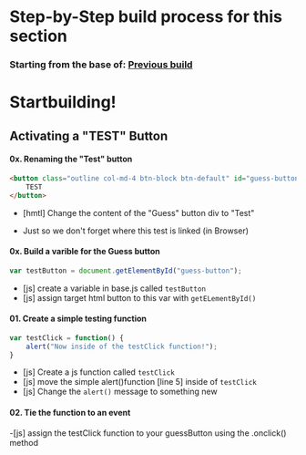 # Step-by-Step build process for this section

### Starting from the base of: [Previous build](https://github.com/NeuTrix/Hangman-tutorial/tree/master/Lecture-06-connecting-js-display/Step-0601-connect-js-file)

# Startbuilding!
## Activating a "TEST" Button

#### 0x. Renaming the "Test" button
```html
<button class="outline col-md-4 btn-block btn-default" id="guess-button">	
	TEST
</button>
```
- [hmtl] Change the content of the "Guess" button div to "Test"

- Just so we don't forget where this test is linked (in Browser)


#### 0x. Build a varible for the Guess button
		
```javascript
var testButton = document.getElementById("guess-button");
```
- [js] create a variable in base.js called `testButton` 
- [js] assign target html button to this var with `getELementById()`


#### 01. Create a simple testing function 

```javascript
var testClick = function() {
	alert("Now inside of the testClick function!");
}
```
- [js] Create a js function called `testClick`
- [js] move the simple alert()function [line 5] inside of `testClick`
- [js] Change the `alert()` message to something new


#### 02. Tie the function to an event
-[js] assign the testClick function to your guessButton using the .onclick() method
